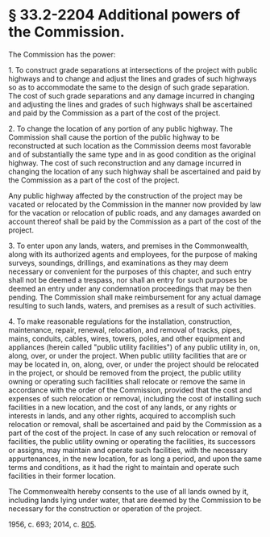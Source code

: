 # § 33.2-2204 Additional powers of the Commission.

<p>The Commission has the power:</p><p>1. To construct grade separations at intersections of the project with public highways and to change and adjust the lines and grades of such highways so as to accommodate the same to the design of such grade separation. The cost of such grade separations and any damage incurred in changing and adjusting the lines and grades of such highways shall be ascertained and paid by the Commission as a part of the cost of the project.</p><p>2. To change the location of any portion of any public highway. The Commission shall cause the portion of the public highway to be reconstructed at such location as the Commission deems most favorable and of substantially the same type and in as good condition as the original highway. The cost of such reconstruction and any damage incurred in changing the location of any such highway shall be ascertained and paid by the Commission as a part of the cost of the project.</p><p>Any public highway affected by the construction of the project may be vacated or relocated by the Commission in the manner now provided by law for the vacation or relocation of public roads, and any damages awarded on account thereof shall be paid by the Commission as a part of the cost of the project.</p><p>3. To enter upon any lands, waters, and premises in the Commonwealth, along with its authorized agents and employees, for the purpose of making surveys, soundings, drillings, and examinations as they may deem necessary or convenient for the purposes of this chapter, and such entry shall not be deemed a trespass, nor shall an entry for such purposes be deemed an entry under any condemnation proceedings that may be then pending. The Commission shall make reimbursement for any actual damage resulting to such lands, waters, and premises as a result of such activities.</p><p>4. To make reasonable regulations for the installation, construction, maintenance, repair, renewal, relocation, and removal of tracks, pipes, mains, conduits, cables, wires, towers, poles, and other equipment and appliances (herein called "public utility facilities") of any public utility in, on, along, over, or under the project. When public utility facilities that are or may be located in, on, along, over, or under the project should be relocated in the project, or should be removed from the project, the public utility owning or operating such facilities shall relocate or remove the same in accordance with the order of the Commission, provided that the cost and expenses of such relocation or removal, including the cost of installing such facilities in a new location, and the cost of any lands, or any rights or interests in lands, and any other rights, acquired to accomplish such relocation or removal, shall be ascertained and paid by the Commission as a part of the cost of the project. In case of any such relocation or removal of facilities, the public utility owning or operating the facilities, its successors or assigns, may maintain and operate such facilities, with the necessary appurtenances, in the new location, for as long a period, and upon the same terms and conditions, as it had the right to maintain and operate such facilities in their former location.</p><p>The Commonwealth hereby consents to the use of all lands owned by it, including lands lying under water, that are deemed by the Commission to be necessary for the construction or operation of the project.</p><p>1956, c. 693; 2014, c. <a href='http://lis.virginia.gov/cgi-bin/legp604.exe?141+ful+CHAP0805'>805</a>.</p>